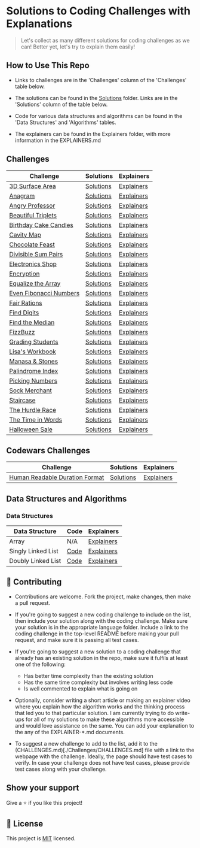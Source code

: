 # Solutions to Coding Challenges with Explanations

> Let's collect as many different solutions for coding challenges as we can! Better yet, let's try to explain them easily!

## How to Use This Repo

- Links to challenges are in the 'Challenges' column of the 'Challenges' table below.

- The solutions can be found in the [Solutions](./Solutions) folder. Links are in the 'Solutions' column of the table below.

- Code for various data structures and algorithms can be found in the 'Data Structures' and 'Algorithms' tables.

- The explainers can be found in the Explainers folder, with more information in the EXPLAINERS.md

## Challenges

| **Challenge**                                                                                  | **Solutions**                                            | **Explainers**                                 |
| ---------------------------------------------------------------------------------------------- | -------------------------------------------------------- | ---------------------------------------------- |
| [3D Surface Area](https://www.hackerrank.com/challenges/3d-surface-area/anagram)               | [Solutions](./Solutions/Hackerrank/3DSurfaceArea)        | [Explainers](./Explainers/Hackerrank)          |
| [Anagram](https://www.hackerrank.com/challenges/anagram)                                       | [Solutions](./Solutions/Hackerrank/Anagram)              | [Explainers](./Explainers/Hackerrank)          |
| [Angry Professor](https://www.hackerrank.com/challenges/angry-professor)                       | [Solutions](./Solutions/Hackerrank/AngryProfessor)       | [Explainers](./Explainers/Hackerrank)          |
| [Beautiful Triplets](https://www.hackerrank.com/challenges/beautiful-triplets)                 | [Solutions](./Solutions/Hackerrank/BeautifulTriplets)    | [Explainers](./Explainers/Hackerrank)          |
| [Birthday Cake Candles](https://www.hackerrank.com/challenges/birthday-cake-candles)           | [Solutions](./Solutions/Hackerrank/BirthdayCakeCandles)  | [Explainers](./Explainers/Hackerrank)          |
| [Cavity Map](https://www.hackerrank.com/challenges/cavity-map)                                 | [Solutions](./Solutions/Hackerrank/CavityMap)            | [Explainers](./Explainers/Hackerrank)          |
| [Chocolate Feast](https://www.hackerrank.com/challenges/chocolate-feast)                       | [Solutions](./Solutions/Hackerrank/ChocolateFeast)       | [Explainers](./Explainers/Hackerrank)          |
| [Divisible Sum Pairs](https://www.hackerrank.com/challenges/divisible-sum-pairs)               | [Solutions](./Solutions/Hackerrank/DivisibleSumPairs)    | [Explainers](./Explainers/Hackerrank)          |
| [Electronics Shop](https://www.hackerrank.com/challenges/electronics-shop)                     | [Solutions](./Solutions/Hackerrank/ElectronicsShop)      | [Explainers](./Explainers/Hackerrank)          |
| [Encryption](https://www.hackerrank.com/challenges/encryption)                                 | [Solutions](./Solutions/Hackerrank/Encryption)           | [Explainers](./Explainers/Hackerrank)          |
| [Equalize the Array](https://www.hackerrank.com/challenges/equality-in-a-array)                | [Solutions](./Solutions/Hackerrank/EqualizeArray)        | [Explainers](./Explainers/Hackerrank)          |
| [Even Fibonacci Numbers](https://www.hackerrank.com/contests/projecteuler/challenges/euler002) | [Solutions](./Solutions/Hackerrank/EvenFibonacciNumbers) | [Explainers](./Explainers/Hackerrank)          |
| [Fair Rations](https://www.hackerrank.com/challenges/fair-rations)                             | [Solutions](./Solutions/Hackerrank/FairRations)          | [Explainers](./Explainers/Hackerrank)          |
| [Find Digits](https://www.hackerrank.com/challenges/find-digits)                               | [Solutions](./Solutions/Hackerrank/FindDigits)           | [Explainers](./Explainers/Hackerrank)          |
| [Find the Median](https://www.hackerrank.com/challenges/find-the-median)                       | [Solutions](./Solutions/Hackerrank/FindTheMedian)        | [Explainers](./Explainers/Hackerrank)          |
| [FizzBuzz](https://www.hackerrank.com/challenges/fizzbuzz)                                     | [Solutions](./Solutions/Hackerrank/FizzBuzz)             | [Explainers](./Explainers/Hackerrank/FizzBuzz) |
| [Grading Students](https://www.hackerrank.com/challenges/grading)                              | [Solutions](./Solutions/Hackerrank/GradingStudents)      | [Explainers](./Explainers/Hackerrank)          |
| [Lisa's Workbook](https://www.hackerrank.com/challenges/lisa-workbook)                         | [Solutions](./Solutions/Hackerrank/LisasWorkbook)        | [Explainers](./Explainers/Hackerrank)          |
| [Manasa & Stones](https://www.hackerrank.com/challenges/manasa-and-stones)                     | [Solutions](./Solutions/Hackerrank/ManasaAndStones)      | [Explainers](./Explainers/Hackerrank)          |
| [Palindrome Index](https://www.hackerrank.com/challenges/palindrome-index)                     | [Solutions](./Solutions/Hackerrank/PalindromeIndex)      | [Explainers](./Explainers/Hackerrank)          |
| [Picking Numbers](https://www.hackerrank.com/challenges/electronics-shop)                      | [Solutions](./Solutions/Hackerrank/PickingNumbers)       | [Explainers](./Explainers/Hackerrank)          |
| [Sock Merchant](https://www.hackerrank.com/challenges/sock-merchant)                           | [Solutions](./Solutions/Hackerrank/SockMerchant)         | [Explainers](./Explainers/Hackerrank)          |
| [Staircase](https://www.hackerrank.com/challenges/staircase)                                   | [Solutions](./Solutions/Hackerrank/Staircase)            | [Explainers](./Explainers/Hackerrank)          |
| [The Hurdle Race](https://www.hackerrank.com/challenges/the-hurdle-race)                       | [Solutions](./Solutions/Hackerrank/HurdleRace)           | [Explainers](./Explainers/Hackerrank)          |
| [The Time in Words](https://www.hackerrank.com/challenges/the-time-in-words)                   | [Solutions](./Solutions/Hackerrank/TimeInWords)          | [Explainers](./Explainers/Hackerrank)          |
| [Halloween Sale](https://www.hackerrank.com/challenges/halloween-sale)                         | [Solutions](./Solutions/Hackerrank/HalloweenSale)        | [Explainers](./Explainers/HalloweenSale)       |

## Codewars Challenges

| **Challenge**                                                                            | **Solutions**                                                 | **Explainers**                      |
| ---------------------------------------------------------------------------------------- | ------------------------------------------------------------- | ----------------------------------- |
| [Human Readable Duration Format](https://www.codewars.com/kata/52742f58faf5485cae000b9a) | [Solutions](./Solutions/Codewars/HumanReadableDurationFormat) | [Explainers](./Explainers/Codewars) |

## Data Structures and Algorithms

### Data Structures

| **Data Structure** | **Code**                                                              | **Explainers**                                             |
| ------------------ | --------------------------------------------------------------------- | ---------------------------------------------------------- |
| Array              | N/A                                                                   | [Explainers](./Explainers/DataStructures/Array)            |
| Singly Linked List | [Code](./DataStructuresAndAlgorithms/DataStructures/SinglyLinkedList) | [Explainers](./Explainers/DataStructures/SinglyLinkedList) |
| Doubly Linked List | [Code](./DataStructuresAndAlgorithms/DataStructures/DoublyLinkedList) | [Explainers](./Explainers/DataStructures/DoublyLinkedList) |

## 🤝 Contributing

- Contributions are welcome. Fork the project, make changes, then make a pull request.

- If you're going to suggest a new coding challenge to include on the list, then include your solution along with the coding challenge. Make sure your solution is in the appropriate language folder. Include a link to the coding challenge in the top-level README before making your pull request, and make sure it is passing all test cases.

- If you're going to suggest a new solution to a coding challenge that already has an existing solution in the repo, make sure it fulfils at least one of the following:

  - Has better time complexity than the existing solution
  - Has the same time complexity but involves writing less code
  - Is well commented to explain what is going on

- Optionally, consider writing a short article or making an explainer video where you explain how the algorithm works and the thinking process that led you to that particular solution. I am currently trying to do write-ups for all of my solutions to make these algorithms more accessible and would love assistance on the same. You can add your explanation to the any of the EXPLAINER-\*.md documents.

- To suggest a new challenge to add to the list, add it to the (CHALLENGES.md)[./Challenges/CHALLENGES.md] file with a link to the webpage with the challenge. Ideally, the page should have test cases to verify. In case your challenge does not have test cases, please provide test cases along with your challenge.

## Show your support

Give a ⭐️ if you like this project!

## 📝 License

This project is [MIT](lic.url) licensed.
